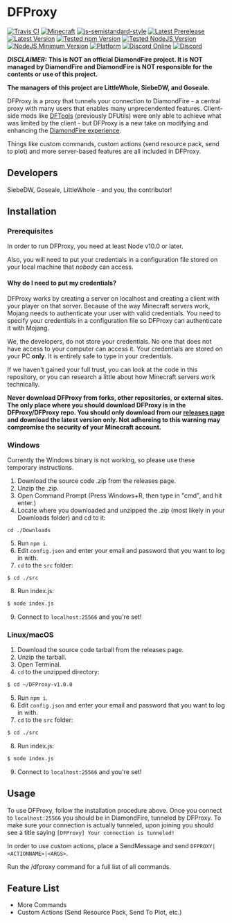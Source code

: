 # DFProxy

[![Travis CI](https://img.shields.io/travis/DFProxy/DFProxy)](https://travis-ci.org/DFProxy/DFProxy)
[![Minecraft](https://img.shields.io/badge/minecraft-1.13.2-informational)](https://minecraft.gamepedia.com/Java_Edition_1.13.2/)
[![js-semistandard-style](https://img.shields.io/badge/code%20style-semistandard-brightgreen.svg?style=flat)](https://github.com/standard/semistandard)
[![Latest Prerelease](https://img.shields.io/github/v/release/DFProxy/DFProxy?include_prereleases&label=prerelease%20version)](https://github.com/DFProxy/DFProxy/releases)
[![Latest Version](https://img.shields.io/github/v/release/DFProxy/DFProxy?label=version)](https://github.com/DFProxy/DFProxy/releases/latest)
[![Tested npm Version](https://img.shields.io/badge/tested%20npm%20version-6.12.0-informational)](https://npmjs.com)
[![Tested NodeJS Version](https://img.shields.io/badge/tested%20nodejs%20version-12.11.1-informational)](https://nodejs.org)
[![NodeJS Minimum Version](https://img.shields.io/badge/node-%3E%3D%2010.0.0-success)](https://nodejs.org)
[![Platform](https://img.shields.io/badge/platform-windows%20%7C%20macos%20%7C%20linux-inactive)](https://www.microsoft.com/windows)
[![Discord Online](https://img.shields.io/discord/625767719035469875)](https://discord.gg/DxWHKZj)
[![Discord](https://discordapp.com/api/guilds/625767719035469875/embed.png?style=shield)](https://discord.gg/DxWHKZj)


***__DISCLAIMER:__*** **This is NOT an official DiamondFire project.  It is NOT managed by DiamondFire and DiamondFire is NOT responsible for the contents or use of this project.**

**The managers of this project are LittleWhole, SiebeDW, and Goseale.**

DFProxy is a proxy that tunnels your connection to DiamondFire - a central proxy with many users that enables many unprecendented features. Client-side mods like [DFTools](https://github.com/KSashaDF/DFTools) (previously DFUtils) were only able to achieve what was limited by the client - but DFProxy is a new take on modifying and enhancing the [DiamondFire experience](https://www.mcdiamondfire.com).

Things like custom commands, custom actions (send resource pack, send to plot) and more server-based features are all included in DFProxy.
## Developers
SiebeDW, Goseale, LittleWhole - and you, the contributor!
## Installation
### Prerequisites
In order to run DFProxy, you need at least Node v10.0 or later.

Also, you will need to put your credentials in a configuration file stored on your local machine that *nobody* can access.
#### Why do I need to put my credentials?
DFProxy works by creating a server on localhost and creating a client with your player on that server. Because of the way Minecraft servers work, Mojang needs to authenticate your user with valid credentials. You need to specify your credentials in a configuration file so DFProxy can authenticate it with Mojang.

We, the developers, do not store your credentials. No one that does not have access to your computer can access it. Your credentials are stored on your PC **only**. It is entirely safe to type in your credentials.

If we haven't gained your full trust, you can look at the code in this repository, or you can research a little about how Minecraft servers work technically.

**Never download DFProxy from forks, other repositories, or external sites. The only place where you should download DFProxy is in the DFProxy/DFProxy repo. You should only download from our [releases page](https://github.com/DFProxy/DFProxy/releases) and download the latest version only. Not adhereing to this warning may compromise the security of your Minecraft account.**
### Windows
Currently the Windows binary is not working, so please use these temporary instructions.
1. Download the source code .zip from the releases page.
2. Unzip the .zip.
3. Open Command Prompt (Press Windows+R, then type in "cmd", and hit enter.)
4. Locate where you downloaded and unzipped the .zip (most likely in your Downloads folder) and cd to it:
```batch
cd ./Downloads
```
5. Run `npm i`.
6. Edit `config.json` and enter your email and password that you want to log in with.
7. `cd` to the `src` folder:
```batch
$ cd ./src
```
8. Run index.js:
```sh
$ node index.js
```
9. Connect to `localhost:25566` and you're set!
### Linux/macOS
1. Download the source code tarball from the releases page.
2. Unzip the tarball.
3. Open Terminal.
4. `cd` to the unzipped directory:
```sh
$ cd ~/DFProxy-v1.0.0
```
5. Run `npm i`.
6. Edit `config.json` and enter your email and password that you want to log in with.
7. `cd` to the `src` folder:
```sh
$ cd ./src
```
8. Run index.js:
```sh
$ node index.js
```
9. Connect to `localhost:25566` and you're set!
## Usage
To use DFProxy, follow the installation procedure above. Once you connect to `localhost:25566` you should be in DiamondFire, tunneled by DFProxy. To make sure your connection is actually tunneled, upon joining you should see a title saying `[DFProxy] Your connection is tunneled!`

In order to use custom actions, place a SendMessage and send `DFPROXY|<ACTIONNAME>|<ARGS>`.

Run the /dfproxy command for a full list of all commands.
## Feature List
* More Commands
* Custom Actions (Send Resource Pack, Send To Plot, etc.)

